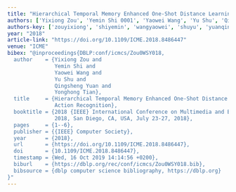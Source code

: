 ```yaml
---
title: "Hierarchical Temporal Memory Enhanced One-Shot Distance Learning for Action Recognition"
authors: ['Yixiong Zou', 'Yemin Shi 0001', 'Yaowei Wang', 'Yu Shu', 'Qingsheng Yuan', 'Yonghong Tian 0001']
authors-key: ['zouyixiong', 'shiyemin', 'wangyaowei', 'shuyu', 'yuanqingsheng', 'tianyonghong']
year: "2018"
article-link: "https://doi.org/10.1109/ICME.2018.8486447"
venue: "ICME"
bibex: "@inproceedings{DBLP:conf/icmcs/Zou0WSY018,
  author    = {Yixiong Zou and
               Yemin Shi and
               Yaowei Wang and
               Yu Shu and
               Qingsheng Yuan and
               Yonghong Tian},
  title     = {Hierarchical Temporal Memory Enhanced One-Shot Distance Learning for
               Action Recognition},
  booktitle = {2018 {IEEE} International Conference on Multimedia and Expo, {ICME}
               2018, San Diego, CA, USA, July 23-27, 2018},
  pages     = {1--6},
  publisher = {{IEEE} Computer Society},
  year      = {2018},
  url       = {https://doi.org/10.1109/ICME.2018.8486447},
  doi       = {10.1109/ICME.2018.8486447},
  timestamp = {Wed, 16 Oct 2019 14:14:56 +0200},
  biburl    = {https://dblp.org/rec/conf/icmcs/Zou0WSY018.bib},
  bibsource = {dblp computer science bibliography, https://dblp.org}
}"
---
```


